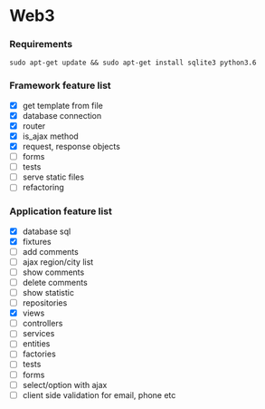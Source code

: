 # Web3

### Requirements
```
sudo apt-get update && sudo apt-get install sqlite3 python3.6
``` 

### Framework feature list
- [x] get template from file
- [X] database connection
- [x] router
- [x] is_ajax method
- [x] request, response objects
- [ ] forms
- [ ] tests
- [ ] serve static files
- [ ] refactoring

### Application feature list
- [x] database sql
- [x] fixtures
- [ ] add comments
- [ ] ajax region/city list
- [ ] show comments
- [ ] delete comments
- [ ] show statistic
- [ ] repositories
- [x] views
- [ ] controllers
- [ ] services
- [ ] entities
- [ ] factories
- [ ] tests
- [ ] forms
- [ ] select/option with ajax
- [ ] client side validation for email, phone etc
